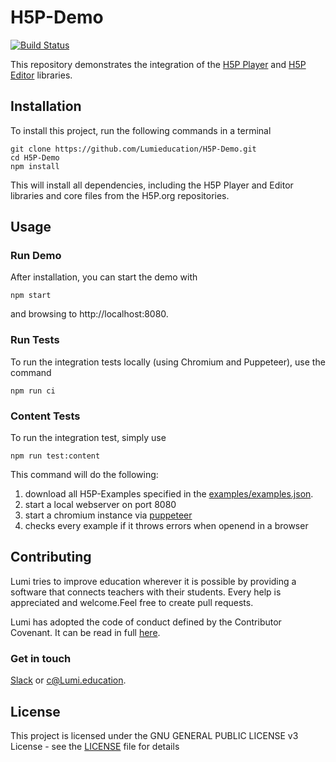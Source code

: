 # H5P-Demo

[![Build Status](https://travis-ci.org/Lumieducation/H5P-Demo.svg?branch=master)](https://travis-ci.org/Lumieducation/H5P-Demo)

This repository demonstrates the integration of the [H5P Player](https://github.com/Lumieducation/H5P-Nodejs-library) and [H5P Editor](https://github.com/Lumieducation/H5P-Editor-Nodejs-library) libraries.

## Installation

To install this project, run the following commands in a terminal

    git clone https://github.com/Lumieducation/H5P-Demo.git
    cd H5P-Demo
    npm install

This will install all dependencies, including the H5P Player and Editor libraries and core files from the H5P.org repositories.

## Usage

### Run Demo

After installation, you can start the demo with

    npm start

and browsing to http://localhost:8080.

### Run Tests

To run the integration tests locally (using Chromium and Puppeteer), use the command

    npm run ci

### Content Tests

To run the integration test, simply use

```
npm run test:content
```

This command will do the following:

1. download all H5P-Examples specified in the [examples/examples.json](examples/examples.json).
2. start a local webserver on port 8080
3. start a chromium instance via [puppeteer](https://github.com/GoogleChrome/puppeteer)
4. checks every example if it throws errors when openend in a browser

## Contributing

Lumi tries to improve education wherever it is possible by providing a software that connects teachers with their students. Every help is appreciated and welcome.Feel free to create pull requests.

Lumi has adopted the code of conduct defined by the Contributor Covenant. It can be read in full [here](./CODE-OF-CONDUCT.md).

### Get in touch

[Slack](https://join.slack.com/t/lumi-education/shared_invite/enQtMjY0MTM2NjIwNDU0LWU3YzVhZjdkNGFjZGE1YThjNzBiMmJjY2I2ODk2MzAzNDE3YzI0MmFkOTdmZWZhOTBmY2RjOTc3ZmZmOWMxY2U) or [c@Lumi.education](mailto:c@Lumi.education).

## License

This project is licensed under the GNU GENERAL PUBLIC LICENSE v3 License - see the [LICENSE](LICENSE) file for details